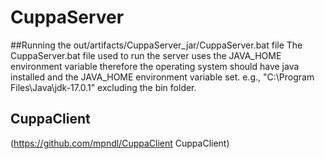 # CuppaServer
 
##Running the out/artifacts/CuppaServer_jar/CuppaServer.bat file
The CuppaServer.bat file used to run the server uses the JAVA_HOME environment variable therefore the operating system should have java installed and the JAVA_HOME environment variable set. e.g., "C:\Program Files\Java\jdk-17.0.1" excluding the bin folder.

 ## CuppaClient
(https://github.com/mpndl/CuppaClient CuppaClient)
